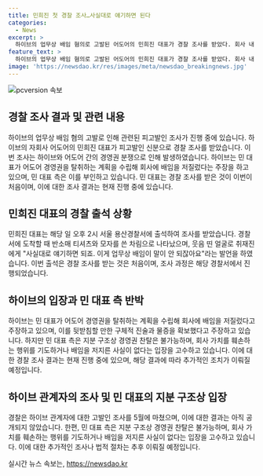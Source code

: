 ```yaml
---
title: 민희진 첫 경찰 조사…사실대로 얘기하면 된다
categories:
  - News
excerpt: >
  하이브의 업무상 배임 혐의로 고발된 어도어의 민희진 대표가 경찰 조사를 받았다. 회사 내 경영권 분쟁으로 민 대표가 처음으로 경찰 조사를 받았는데, 하이브는 배임을 뒷받침할 증거가 있다고 주장하고, 민 대표 측은 경영권 찬탈은 불가능하며, 배임 사실이 없다고 주장중이다. 민 대표는 의결권을 행사하려는 시도를 가처분 신청으로 막고 있으며, 이에 대한 법원 판단을 기다리고 있다.
feature_text: >
  하이브의 업무상 배임 혐의로 고발된 어도어의 민희진 대표가 경찰 조사를 받았다. 회사 내 경영권 분쟁으로 민 대표가 처음으로 경찰 조사를 받았는데, 하이브는 배임을 뒷받침할 증거가 있다고 주장하고, 민 대표 측은 경영권 찬탈은 불가능하며, 배임 사실이 없다고 주장중이다. 민 대표는 의결권을 행사하려는 시도를 가처분 신청으로 막고 있으며, 이에 대한 법원 판단을 기다리고 있다.
image: 'https://newsdao.kr/res/images/meta/newsdao_breakingnews.jpg'
---
```


<p><img src="https://newsdao.kr/res/images/meta/newsdao_breakingnews.jpg" alt="pcversion 속보" /></p>

<h2 data-ke-size="size26">경찰 조사 결과 및 관련 내용</h2>

<p data-ke-size="size16">하이브의 업무상 배임 혐의 고발로 인해 관련된 피고발인 조사가 진행 중에 있습니다. 하이브의 자회사 어도어의 민희진 대표가 피고발인 신분으로 경찰 조사를 받았습니다. 이번 조사는 하이브와 어도어 간의 경영권 분쟁으로 인해 발생하였습니다. 하이브는 민 대표가 어도어 경영권을 탈취하는 계획을 수립해 회사에 배임을 저질렀다는 주장을 하고 있으며, 민 대표 측은 이를 부인하고 있습니다. 민 대표는 경찰 조사를 받은 것이 이번이 처음이며, 이에 대한 조사 결과는 현재 진행 중에 있습니다.</p>

<h2 data-ke-size="size26">민희진 대표의 경찰 출석 상황</h2>

<p data-ke-size="size16">민희진 대표는 해당 일 오후 2시 서울 용산경찰서에 출석하여 조사를 받았습니다. 경찰서에 도착할 때 반소매 티셔츠와 모자를 쓴 차림으로 나타났으며, 웃음 띤 얼굴로 취재진에게 "사실대로 얘기하면 되죠. 이게 업무상 배임이 말이 안 되잖아요"라는 발언을 하였습니다. 이번 출석은 경찰 조사를 받는 것은 처음이며, 조사 과정은 해당 경찰서에서 진행되었습니다.</p>

<h2 data-ke-size="size26">하이브의 입장과 민 대표 측 반박</h2>

<p data-ke-size="size16">하이브는 민 대표가 어도어 경영권을 탈취하는 계획을 수립해 회사에 배임을 저질렀다고 주장하고 있으며, 이를 뒷받침할 만한 구체적 진술과 물증을 확보했다고 주장하고 있습니다. 하지만 민 대표 측은 지분 구조상 경영권 찬탈은 불가능하며, 회사 가치를 훼손하는 행위를 기도하거나 배임을 저지른 사실이 없다는 입장을 고수하고 있습니다. 이에 대한 경찰 조사 결과는 현재 진행 중에 있으며, 해당 결과에 따라 추가적인 조치가 이뤄질 예정입니다.</p>

<h2 data-ke-size="size26">하이브 관계자의 조사 및 민 대표의 지분 구조상 입장</h2>

<p data-ke-size="size16">경찰은 하이브 관계자에 대한 고발인 조사를 5월에 마쳤으며, 이에 대한 결과는 아직 공개되지 않았습니다. 한편, 민 대표 측은 지분 구조상 경영권 찬탈은 불가능하며, 회사 가치를 훼손하는 행위를 기도하거나 배임을 저지른 사실이 없다는 입장을 고수하고 있습니다. 이에 대한 추가적인 조사나 법적 절차는 추후 이뤄질 예정입니다.</p>
실시간 뉴스 속보는, <a href="https://newsdao.kr" rel="dofollow">https://newsdao.kr</a>


